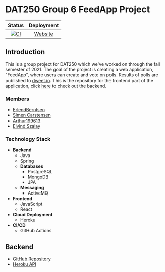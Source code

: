 # DAT250 Group 6 FeedApp Project



| Status|Deployment| 
|:----------:|:-------------:|
|[![CI](https://github.com/ErlendBerntsen/FeedAppFrontend/actions/workflows/main.yml/badge.svg)](https://github.com/ErlendBerntsen/FeedAppFrontend/actions/workflows/main.yml)|[Website](https://feedapp-group6.herokuapp.com) |

## Introduction
This is a group project for DAT250 which we've worked on through the fall semester of 2021.
The goal of the project is creating a web application, "FeedApp", where users can create and vote
on polls. Results of polls are published to [dweet.io](https://dweet.io/).
This is the repository for the frontend part of the application, click [here](#Backend) to check
out the backend.

### Members
- [ErlendBerntsen](https://github.com/ErlendBerntsen)
- [Simen Carstensen](https://github.com/KassaPng)
- [Arthur199613](https://github.com/Arthur199613)
- [Eivind Szalay](https://github.com/eivindszalay)

### Technology Stack
- **Backend**
    - Java
    - Spring
    - **Databases**
        - PostgreSQL
        - MongoDB
        - JPA
    - **Messaging**
        - ActiveMQ
- **Frontend**
    - JavaScript
    - React
- **Cloud Deployment**
    - Heroku
- **CI/CD**    
    - GitHub Actions


## Backend
- [GitHub Repository](https://github.com/ErlendBerntsen/FeedApp)
- [Heroku API](https://feedapp-group6-api.herokuapp.com)

